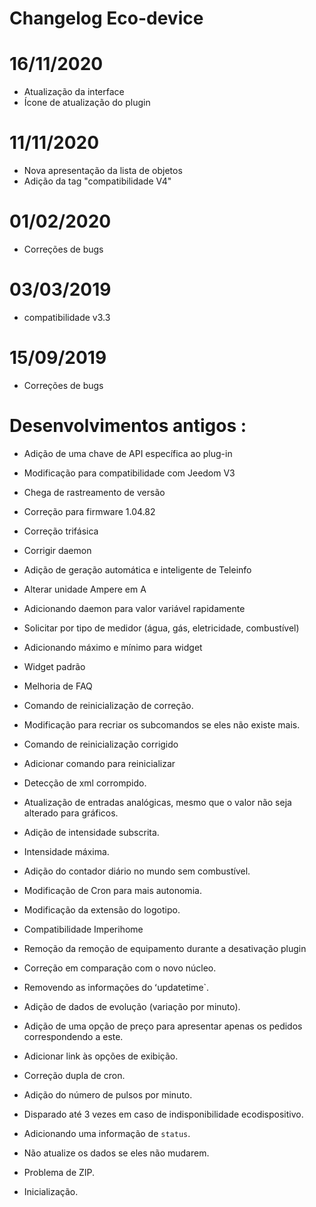 # Changelog Eco-device

# 16/11/2020

- Atualização da interface
- Ícone de atualização do plugin

# 11/11/2020

- Nova apresentação da lista de objetos
- Adição da tag "compatibilidade V4"

# 01/02/2020

- Correções de bugs

# 03/03/2019

- compatibilidade v3.3

# 15/09/2019

- Correções de bugs


# Desenvolvimentos antigos :

-   Adição de uma chave de API específica ao plug-in

-   Modificação para compatibilidade com Jeedom V3

-   Chega de rastreamento de versão

-   Correção para firmware 1.04.82

-   Correção trifásica

-   Corrigir daemon

-   Adição de geração automática e inteligente de
    Teleinfo

-   Alterar unidade Ampere em A

-   Adicionando daemon para valor variável rapidamente

-   Solicitar por tipo de medidor (água, gás, eletricidade, combustível)

-   Adicionando máximo e mínimo para widget

-   Widget padrão

-   Melhoria de FAQ

-   Comando de reinicialização de correção.

-   Modificação para recriar os subcomandos se eles
    não existe mais.

-   Comando de reinicialização corrigido

-   Adicionar comando para reinicializar

-   Detecção de xml corrompido.

-   Atualização de entradas analógicas, mesmo que o valor não seja alterado
    para gráficos.

-   Adição de intensidade subscrita.

-   Intensidade máxima.

-   Adição do contador diário no mundo sem combustível.

-   Modificação de Cron para mais autonomia.

-   Modificação da extensão do logotipo.

-   Compatibilidade Imperihome

-   Remoção da remoção de equipamento durante a desativação
    plugin

-   Correção em comparação com o novo núcleo.

-   Removendo as informações do ʻupdatetime`.

-   Adição de dados de evolução (variação por minuto).

-   Adição de uma opção de preço para apresentar apenas os pedidos
    correspondendo a este.

-   Adicionar link às opções de exibição.

-   Correção dupla de cron.

-   Adição do número de pulsos por minuto.

-   Disparado até 3 vezes em caso de indisponibilidade
    ecodispositivo.

-   Adicionando uma informação de `status`.

-   Não atualize os dados se eles não mudarem.

-   Problema de ZIP.

-   Inicialização.
